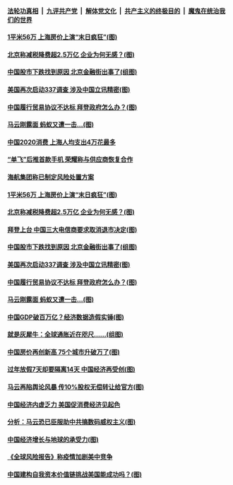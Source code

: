 

####  [法轮功真相](../../../../basic/blob/master/README.md?t=01231731) &nbsp;|&nbsp; [九评共产党](../../../../9ping.md/blob/master/README.md?t=01231731) &nbsp;|&nbsp; [解体党文化](../../../../jtdwh.md/blob/master/README.md?t=01231731)  &nbsp;|&nbsp; [共产主义的终极目的](../../../../gczydzjmd.md/blob/master/README.md?t=01231731) &nbsp;|&nbsp; [魔鬼在统治我们的世界](../../../../mgztzwmdsj.md/blob/master/README.md?t=01231731) 

#### [1平米56万 上海房价上演“末日疯狂”(图)](../pages/p5/960036.md?t=01231731) 

#### [北京称减税降费超2.5万亿 企业为何无感？(图)](../pages/p5/960011.md?t=01231731) 

#### [中国股市下跌找到原因 北京金融街出事了(组图)](../pages/p5/959999.md?t=01231731) 

#### [美国再次启动337调查 涉及中国立讯精密(图)](../pages/p5/959997.md?t=01231731) 

#### [中国履行贸易协议不达标 拜登政府怎么办？(图)](../pages/p5/959994.md?t=01231731) 

#### [马云刚露面 蚂蚁又遭一击…(图)](../pages/p5/959937.md?t=01231731) 

#### [中国2020消费 上海人均支出4万花最多](../pages/p5/960069.md?t=01231731) 

#### [“单飞”后推首款手机 荣耀称与供应商恢复合作](../pages/p5/960067.md?t=01231731) 

#### [海航集团称已制定风险处置方案](../pages/p5/960048.md?t=01231731) 

#### [1平米56万 上海房价上演“末日疯狂”(图)](../pages/p5/960036.md?t=01231731) 

#### [北京称减税降费超2.5万亿 企业为何无感？(图)](../pages/p5/960011.md?t=01231731) 

#### [拜登上台 中国三大电信商要求取消退市决定(图)](../pages/p5/959987.md?t=01231731) 

#### [中国股市下跌找到原因 北京金融街出事了(组图)](../pages/p5/959999.md?t=01231731) 

#### [美国再次启动337调查 涉及中国立讯精密(图)](../pages/p5/959997.md?t=01231731) 

#### [中国履行贸易协议不达标 拜登政府怎么办？(图)](../pages/p5/959994.md?t=01231731) 

#### [马云刚露面 蚂蚁又遭一击…(图)](../pages/p5/959937.md?t=01231731) 

#### [中国GDP破百万亿？经济数据造假实锤(图)](../pages/p5/959940.md?t=01231731) 

#### [就是灰犀牛：全球通胀近在咫尺……(组图)](../pages/p5/959932.md?t=01231731) 

#### [中国房价再创新高 75个城市升破万了(图)](../pages/p5/959917.md?t=01231731) 

#### [过年放假7天却要隔离14天 中国经济再受创(图)](../pages/p5/959893.md?t=01231731) 

#### [马云再陷舆论风暴 传10%股权无偿转让给官方(图)](../pages/p5/959881.md?t=01231731) 

#### [中国经济内虚乏力 美国促消费经济见起色](../pages/p5/959873.md?t=01231731) 

#### [分析：马云恐已臣服助中共搞数码威权主义(图)](../pages/p5/959872.md?t=01231731) 

#### [中国经济增长与地球的承受力(图)](../pages/p5/959812.md?t=01231731) 

#### [《全球风险报告》称疫情加剧美中竞争](../pages/p5/959808.md?t=01231731) 

#### [中国建构自我资本价值链挑战美国能成功吗？(图)](../pages/p5/959803.md?t=01231731) 

